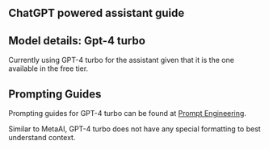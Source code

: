 ## ChatGPT powered assistant guide

## Model details: Gpt-4 turbo

Currently using GPT-4 turbo for the assistant given that it is the one available in the free tier.

## Prompting Guides

Prompting guides for GPT-4 turbo can be found at [Prompt Engineering](https://platform.openai.com/docs/guides/prompt-engineering). 

Similar to MetaAI, GPT-4 turbo does not have any special formatting to best understand context.